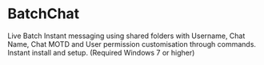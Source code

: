 # BatchChat
Live Batch Instant messaging using shared folders with Username, Chat Name, Chat MOTD and User permission customisation through commands. Instant install and setup. (Required Windows 7 or higher)
